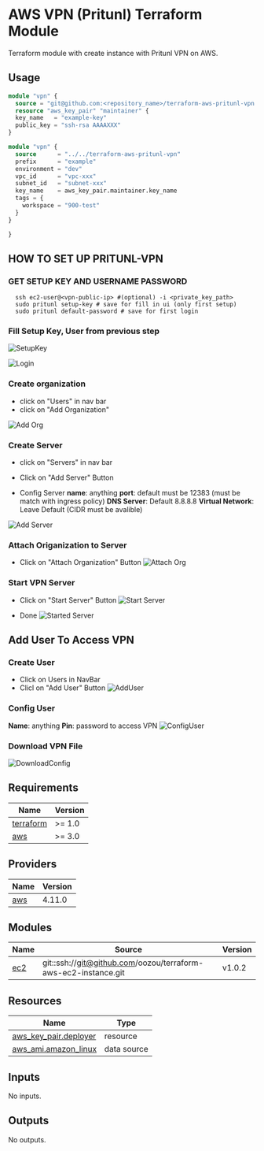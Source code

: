 # AWS VPN (Pritunl) Terraform Module

Terraform module with create instance with Pritunl VPN on AWS.

## Usage

```terraform
module "vpn" {
  source = "git@github.com:<repository_name>/terraform-aws-pritunl-vpn.git?ref=v0.0.0"
  resource "aws_key_pair" "maintainer" {
  key_name   = "example-key"
  public_key = "ssh-rsa AAAAXXX"
}

module "vpn" {
  source      = "../../terraform-aws-pritunl-vpn"
  prefix      = "example"
  environment = "dev"
  vpc_id      = "vpc-xxx"
  subnet_id   = "subnet-xxx"
  key_name    = aws_key_pair.maintainer.key_name
  tags = {
    workspace = "900-test"
  }
}

}
```

## HOW TO SET UP PRITUNL-VPN

### GET SETUP KEY AND USERNAME PASSWORD

```shell
  ssh ec2-user@<vpn-public-ip> #(optional) -i <private_key_path>
  sudo pritunl setup-key # save for fill in ui (only first setup)
  sudo pritunl default-password # save for first login
```

### Fill Setup Key, User from previous step

![SetupKey](docs/setup_setup_key.png "setup_setup_key")

![Login](docs/setup_login.png "setup_login")

### Create organization

- click on "Users" in nav bar
- click on "Add Organization"

![Add Org](docs/setup_add_org.png "setup_add_org")

### Create Server

- click on "Servers" in nav bar
- Click on "Add Server" Button

- Config Server
  **name**: anything
  **port**: default must be 12383 (must be match with ingress policy)
  **DNS Server**: Default 8.8.8.8
  **Virtual Network**: Leave Default (CIDR must be avalible)

![Add Server](docs/setup_add_server.png "setup_add_server")

### Attach Origanization to Server

- Click on "Attach Organization" Button
![Attach Org](docs/setup_attach_org_server.png "setup_attach_org_server")

### Start VPN Server

- Click on "Start Server" Button
![Start Server](docs/setup_start_server.png "setup_start_server")

- Done
![Started Server](docs/setup_started_server.png "setup_started_server")

## Add User To Access VPN

### Create User

- Click on Users in NavBar
- Clicl on "Add User" Button
![AddUser](docs/user_create_button.png "user_create_button")

### Config User

  **Name**: anything
  **Pin**: password to access VPN
![ConfigUser](docs/user_config.png "user_config")

### Download VPN File

![DownloadConfig](docs/user_download_vpn_file.png "user_download_vpn_file")


<!-- BEGIN_TF_DOCS -->
## Requirements

| Name | Version |
|------|---------|
| <a name="requirement_terraform"></a> [terraform](#requirement\_terraform) | >= 1.0 |
| <a name="requirement_aws"></a> [aws](#requirement\_aws) | >= 3.0 |

## Providers

| Name | Version |
|------|---------|
| <a name="provider_aws"></a> [aws](#provider\_aws) | 4.11.0 |

## Modules

| Name | Source | Version |
|------|--------|---------|
| <a name="module_ec2"></a> [ec2](#module\_ec2) | git::ssh://git@github.com/oozou/terraform-aws-ec2-instance.git | v1.0.2 |

## Resources

| Name | Type |
|------|------|
| [aws_key_pair.deployer](https://registry.terraform.io/providers/hashicorp/aws/latest/docs/resources/key_pair) | resource |
| [aws_ami.amazon_linux](https://registry.terraform.io/providers/hashicorp/aws/latest/docs/data-sources/ami) | data source |

## Inputs

No inputs.

## Outputs

No outputs.
<!-- END_TF_DOCS -->
